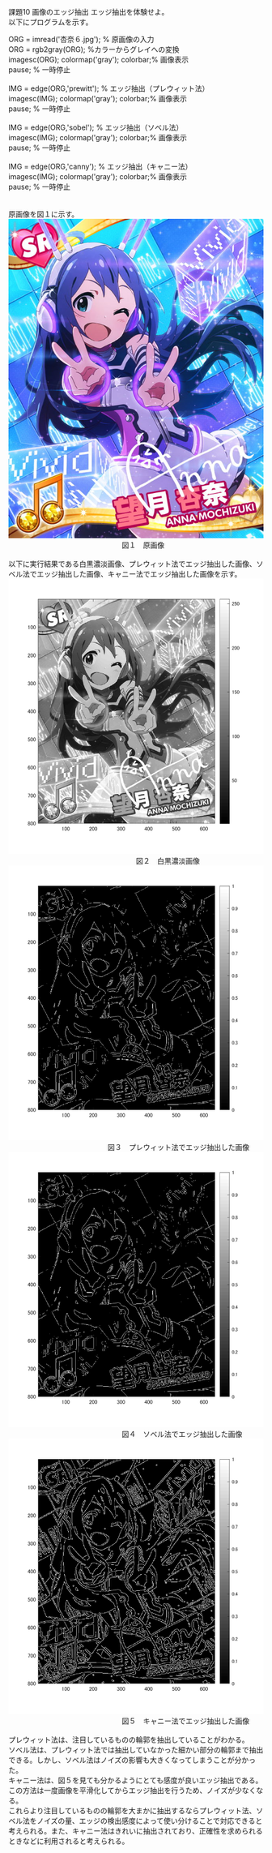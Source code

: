 課題10 画像のエッジ抽出 
エッジ抽出を体験せよ。<br>以下にプログラムを示す。<br>

ORG = imread('杏奈６.jpg'); % 原画像の入力<br>
ORG = rgb2gray(ORG); %カラーからグレイへの変換<br>
imagesc(ORG); colormap('gray'); colorbar;% 画像表示<br>
pause; % 一時停止<br>
<br>
IMG = edge(ORG,'prewitt'); % エッジ抽出（プレウィット法）<br>
imagesc(IMG); colormap('gray'); colorbar;% 画像表示<br>
pause; % 一時停止<br>
<br>
IMG = edge(ORG,'sobel'); % エッジ抽出（ソベル法）<br>
imagesc(IMG); colormap('gray'); colorbar;% 画像表示<br>
pause; % 一時停止<br>
<br>
IMG = edge(ORG,'canny'); % エッジ抽出（キャニー法）<br>
imagesc(IMG); colormap('gray'); colorbar;% 画像表示<br>
pause; % 一時停止<br>
<br><br>
原画像を図１に示す。<br>
![原画像](https://github.com/Tomoyuki-Soma/lecture_image_processing/blob/master/kadai10/杏奈６.jpg)<br> 
　　　　　　　　　　　　　　　　図１　原画像<br>
<br>
以下に実行結果である白黒濃淡画像、プレウィット法でエッジ抽出した画像、ソベル法でエッジ抽出した画像、キャニー法でエッジ抽出した画像を示す。<br>
![原画像](https://github.com/Tomoyuki-Soma/lecture_image_processing/blob/master/kadai10/Image0.png)<br> 
　　　　　　　　　　　　　　　　　　図２　白黒濃淡画像<br>
![原画像](https://github.com/Tomoyuki-Soma/lecture_image_processing/blob/master/kadai10/Image1.png)<br> 
　　　　　　　　　　　　　　図３　プレウィット法でエッジ抽出した画像<br>
![原画像](https://github.com/Tomoyuki-Soma/lecture_image_processing/blob/master/kadai10/Image2.png)<br> 
　　　　　　　　　　　　　　　　図４　ソベル法でエッジ抽出した画像<br>
![原画像](https://github.com/Tomoyuki-Soma/lecture_image_processing/blob/master/kadai10/Image3.png)<br> 
　　　　　　　　　　　　　　　　図５　キャニー法でエッジ抽出した画像<br>
<br>
プレウィット法は、注目しているものの輪郭を抽出していることがわかる。<br>
ソベル法は、プレウィット法では抽出していなかった細かい部分の輪郭まで抽出できる。しかし、ソベル法はノイズの影響も大きくなってしまうことが分かった。<br>
キャニー法は、図５を見ても分かるようにとても感度が良いエッジ抽出である。この方法は一度画像を平滑化してからエッジ抽出を行うため、ノイズが少なくなる。<br>
これらより注目しているものの輪郭を大まかに抽出するならプレウィット法、ソベル法をノイズの量、エッジの検出感度によって使い分けることで対応できると
考えられる。また、キャニー法はきれいに抽出されており、正確性を求められるときなどに利用されると考えられる。<br>
